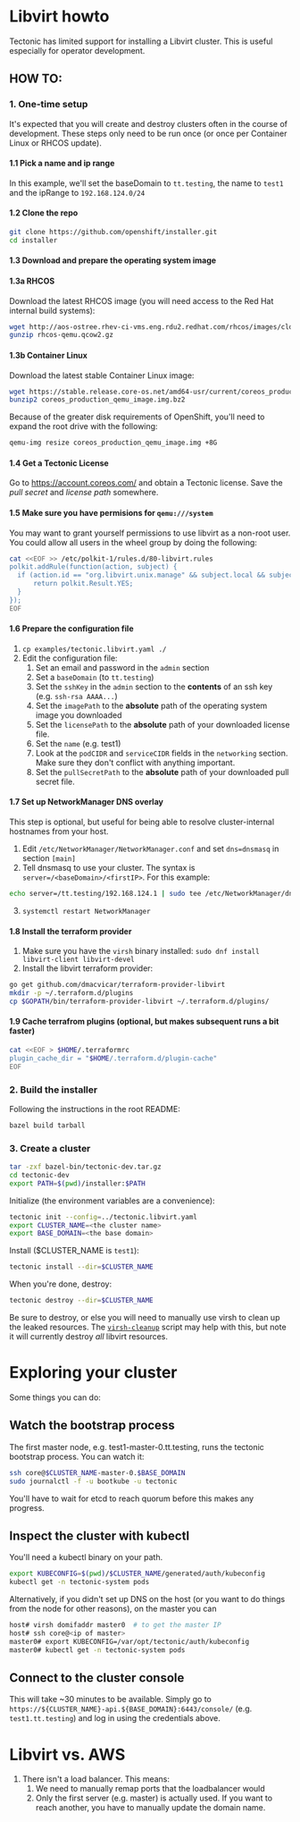 # Libvirt howto

Tectonic has limited support for installing a Libvirt cluster. This is useful especially
for operator development.

## HOW TO:
### 1. One-time setup
It's expected that you will create and destroy clusters often in the course of development. These steps only need to be run once (or once per Container Linux or RHCOS update).

#### 1.1 Pick a name and ip range
In this example, we'll set the baseDomain to `tt.testing`, the name to `test1` and the ipRange to `192.168.124.0/24`

#### 1.2 Clone the repo
```sh
git clone https://github.com/openshift/installer.git
cd installer
```

#### 1.3 Download and prepare the operating system image

#### 1.3a RHCOS

Download the latest RHCOS image (you will need access to the Red Hat internal build systems):

```sh
wget http://aos-ostree.rhev-ci-vms.eng.rdu2.redhat.com/rhcos/images/cloud/latest/rhcos-qemu.qcow2.gz
gunzip rhcos-qemu.qcow2.gz
```

#### 1.3b Container Linux

Download the latest stable Container Linux image:
```sh
wget https://stable.release.core-os.net/amd64-usr/current/coreos_production_qemu_image.img.bz2
bunzip2 coreos_production_qemu_image.img.bz2
```

Because of the greater disk requirements of OpenShift, you'll need to expand the root drive with the following:
```sh
qemu-img resize coreos_production_qemu_image.img +8G
```

#### 1.4 Get a Tectonic License
Go to https://account.coreos.com/ and obtain a Tectonic license. Save the *pull secret* and *license path* somewhere.

#### 1.5 Make sure you have permisions for `qemu:///system`
You may want to grant yourself permissions to use libvirt as a non-root user. You could allow all users in the wheel group by doing the following:
```sh
cat <<EOF >> /etc/polkit-1/rules.d/80-libvirt.rules
polkit.addRule(function(action, subject) {
  if (action.id == "org.libvirt.unix.manage" && subject.local && subject.active && subject.isInGroup("wheel")) {
      return polkit.Result.YES;
  }
});
EOF
```

#### 1.6 Prepare the configuration file
1. `cp examples/tectonic.libvirt.yaml ./`
1. Edit the configuration file:
    1. Set an email and password in the `admin` section
    1. Set a `baseDomain` (to `tt.testing`)
    1. Set the `sshKey` in the `admin` section to the **contents** of an ssh key (e.g. `ssh-rsa AAAA...`)
    1. Set the `imagePath` to the **absolute** path of the operating system image you downloaded
    1. Set the `licensePath` to the **absolute** path of your downloaded license file.
    1. Set the `name` (e.g. test1)
    1. Look at the `podCIDR` and `serviceCIDR` fields in the `networking` section. Make sure they don't conflict with anything important.
    1. Set the `pullSecretPath` to the **absolute** path of your downloaded pull secret file.

#### 1.7 Set up NetworkManager DNS overlay
This step is optional, but useful for being able to resolve cluster-internal hostnames from your host.
1. Edit `/etc/NetworkManager/NetworkManager.conf` and set `dns=dnsmasq` in section `[main]`
2. Tell dnsmasq to use your cluster. The syntax is `server=/<baseDomain>/<firstIP>`. For this example:
```sh
echo server=/tt.testing/192.168.124.1 | sudo tee /etc/NetworkManager/dnsmasq.d/tectonic.conf
```
3. `systemctl restart NetworkManager`

#### 1.8 Install the terraform provider
1. Make sure you have the `virsh` binary installed: `sudo dnf install libvirt-client libvirt-devel`
2. Install the libvirt terraform provider:
```sh
go get github.com/dmacvicar/terraform-provider-libvirt
mkdir -p ~/.terraform.d/plugins
cp $GOPATH/bin/terraform-provider-libvirt ~/.terraform.d/plugins/
```

#### 1.9 Cache terrafrom plugins (optional, but makes subsequent runs a bit faster)
```sh
cat <<EOF > $HOME/.terraformrc
plugin_cache_dir = "$HOME/.terraform.d/plugin-cache"
EOF
```

### 2. Build the installer
Following the instructions in the root README:

```sh
bazel build tarball
```

### 3. Create a cluster
```sh
tar -zxf bazel-bin/tectonic-dev.tar.gz
cd tectonic-dev
export PATH=$(pwd)/installer:$PATH
```

Initialize (the environment variables are a convenience):
```sh
tectonic init --config=../tectonic.libvirt.yaml
export CLUSTER_NAME=<the cluster name>
export BASE_DOMAIN=<the base domain>
```

Install ($CLUSTER_NAME is `test1`):
```sh
tectonic install --dir=$CLUSTER_NAME
```

When you're done, destroy:
```sh
tectonic destroy --dir=$CLUSTER_NAME
```
Be sure to destroy, or else you will need to manually use virsh to clean up the leaked resources. The [`virsh-cleanup`](../../scripts/maintenance/virsh-cleanup) script may help with this, but note it will currently destroy *all* libvirt resources.

# Exploring your cluster
Some things you can do:

## Watch the bootstrap process
The first master node, e.g. test1-master-0.tt.testing, runs the tectonic bootstrap process. You can watch it:

```sh
ssh core@$CLUSTER_NAME-master-0.$BASE_DOMAIN
sudo journalctl -f -u bootkube -u tectonic
```
You'll have to wait for etcd to reach quorum before this makes any progress.

## Inspect the cluster with kubectl
You'll need a kubectl binary on your path.
```sh
export KUBECONFIG=$(pwd)/$CLUSTER_NAME/generated/auth/kubeconfig
kubectl get -n tectonic-system pods
```

Alternatively, if you didn't set up DNS on the host (or you want to
do things from the node for other reasons), on the master you can
```sh
host# virsh domifaddr master0  # to get the master IP
host# ssh core@<ip of master>
master0# export KUBECONFIG=/var/opt/tectonic/auth/kubeconfig
master0# kubectl get -n tectonic-system pods
```

## Connect to the cluster console
This will take ~30 minutes to be available. Simply go to `https://${CLUSTER_NAME}-api.${BASE_DOMAIN}:6443/console/` (e.g. `test1.tt.testing`) and log in using the credentials above.


# Libvirt vs. AWS
1. There isn't a load balancer. This means:
    1. We need to manually remap ports that the loadbalancer would
    2. Only the first server (e.g. master) is actually used. If you want to reach another, you have to manually update the domain name.
